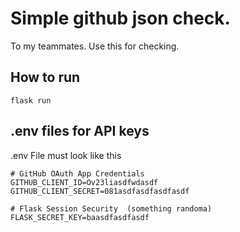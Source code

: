 # Simple github json check.

To my teammates. 
Use this for checking.



## How to run
```
flask run
```


## .env files for API keys

.env File must look like this 
```
# GitHub OAuth App Credentials
GITHUB_CLIENT_ID=Ov23liasdfwdasdf
GITHUB_CLIENT_SECRET=081asdfasdfasdfasdf

# Flask Session Security  (something randoma)
FLASK_SECRET_KEY=baasdfasdfasdf
```
